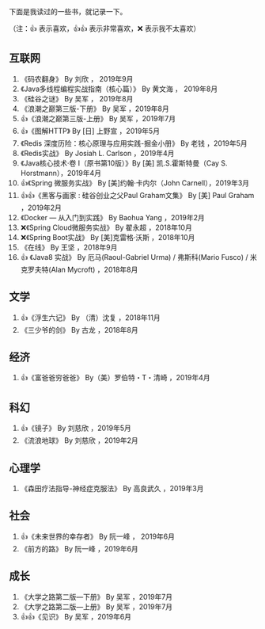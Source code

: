 下面是我读过的一些书，就记录一下。

（注：👍 表示喜欢，👍👍 表示非常喜欢，❌ 表示我不太喜欢）

## 互联网

1. 《码农翻身》 By 刘欣 ， 2019年9月
2. 《Java多线程编程实战指南（核心篇）》 By 黄文海 ， 2019年8月
3. 《硅谷之谜》 By 吴军 ， 2019年8月
4. 《浪潮之巅第三版-下册》 By 吴军 ，2019年8月
5. 👍《浪潮之巅第三版-上册》 By 吴军 ，2019年7月
6. 👍《图解HTTP》 By [日] 上野宣 ，2019年5月
7. 《Redis 深度历险：核心原理与应用实践-掘金小册》 By 老钱 ，2019年5月 
8. 《Redis实战》 By Josiah L. Carlson ，2019年4月
9. 《Java核心技术·卷 I（原书第10版）》By [美] 凯.S.霍斯特曼（Cay S. Horstmann），2019年4月
10. 👍《Spring 微服务实战》 By [美]约翰·卡内尔（John Carnell），2019年3月
11. 👍👍《黑客与画家 : 硅谷创业之父Paul Graham文集》 By [美] Paul Graham ，2019年2月
12. 《Docker — 从入门到实践》 By Baohua Yang ，2019年2月
12. ❌《Spring Cloud微服务实战》 By 翟永超 ，2018年10月
14. ❌《Spring Boot实战》 By [美]克雷格·沃斯 ，2018年10月
15. 《在线》 By 王坚 ，2018年9月
16. 👍 《Java8 实战》 By 厄马(Raoul-Gabriel Urma) / 弗斯科(Mario Fusco) / 米克罗夫特(Alan Mycroft) ，2018年8月

## 文学

1. 👍《浮生六记》 By （清）沈复 ，2018年11月
2. 《三少爷的剑》 By 古龙 ，2018年8月


## 经济

1. 👍《富爸爸穷爸爸》 By（美）罗伯特・T・清崎 ，2019年4月

## 科幻

1. 👍《镜子》 By 刘慈欣 ，2019年5月
2. 《流浪地球》 By 刘慈欣 ，2019年2月

## 心理学

1. 《森田疗法指导-神经症克服法》 By 高良武久 ，2019年3月

## 社会

1. 👍《未来世界的幸存者》 By 阮一峰 ， 2019年6月
2. 《前方的路》 By 阮一峰 ，2019年6月

## 成长

1. 《大学之路第二版—下册》 By 吴军 ，2019年7月
2. 《大学之路第二版—上册》 By 吴军 ，2019年7月
3. 👍👍《见识》 By 吴军 ，2019年6月
